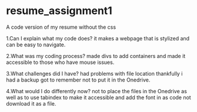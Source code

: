 # resume_assignment1
A code version of my resume without the css

1.Can I explain what my code does?
it makes a webpage that is stylized and can be easy to navigate.

2.What was my coding process?
made divs to add containers and made it accessible to those who have mouse issues.

3.What challenges did I have?
had problems with file location thankfully i had a backup got to remember not to put it in the Onedrive.

4.What would I do differently now?
not to place the files in the Onedrive as well as to use tabindex to make it accessible and add the font in as code not download it as a file.
